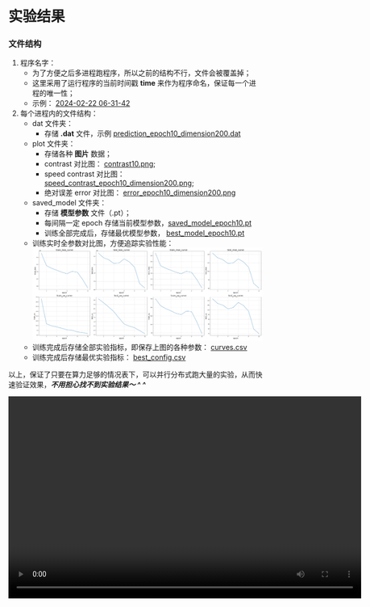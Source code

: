 # 实验结果

### 文件结构
1. 程序名字：
   * 为了方便之后多进程跑程序，所以之前的结构不行，文件会被覆盖掉；
   * 这里采用了运行程序的当前时间戳 **time** 来作为程序命名，保证每一个进程的唯一性；
   * 示例： [2024-02-22 06-31-42](2024-02-22%2006-31-42)
2. 每个进程内的文件结构：
   * dat 文件夹：
     * 存储 **.dat** 文件，示例 [prediction_epoch10_dimension200.dat](2024-02-22%2006-31-42/dat/prediction_epoch10_dimension200.dat)
   * plot 文件夹：
     * 存储各种 **图片** 数据；
     * contrast 对比图： [contrast10.png](2024-02-22%2006-31-42/plot/contrast10.png);
     * speed contrast 对比图： [speed_contrast_epoch10_dimension200.png](2024-02-22%2006-31-42/plot/speed_contrast_epoch10_dimension200.png);
     * 绝对误差 error 对比图： [error_epoch10_dimension200.png](2024-02-22%2006-31-42/plot/error_epoch10_dimension200.png)
   * saved_model 文件夹：
     * 存储 **模型参数** 文件（.pt）；
     * 每间隔一定 epoch 存储当前模型参数，[saved_model_epoch10.pt](2024-02-22%2006-31-42/saved_models/saved_model_epoch10.pt)
     * 训练全部完成后，存储最优模型参数， [best_model_epoch10.pt](2024-02-22%2006-31-42/saved_models/best_model_epoch10.pt)
   * 训练实时全参数对比图，方便追踪实验性能： ![all_curves.png](2024-02-22%2006-31-42/all_curves.png)
   * 训练完成后存储全部实验指标，即保存上图的各种参数： [curves.csv](2024-02-22%2006-31-42/curves.csv)
   * 训练完成后存储最优实验指标： [best_config.csv](2024-02-22%2006-31-42/best_config.csv)

以上，保证了只要在算力足够的情况表下，可以并行分布式跑大量的实验，从而快速验证效果，***不用担心找不到实验结果～ ^ ^***

<video width="700" height="400" controls>
    <source src="../pic/fire.mp4" type="video/mp4">
</video>